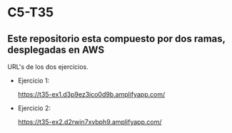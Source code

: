 # C5-T35

## Este repositorio esta compuesto por dos ramas, desplegadas en AWS ##

 URL's de los dos ejercicios.

 * Ejercicio 1:
 
   https://t35-ex1.d3p9ez3ico0d9b.amplifyapp.com/

* Ejercicio 2:
 
  https://t35-ex2.d2rwin7xvbph9.amplifyapp.com/
        

